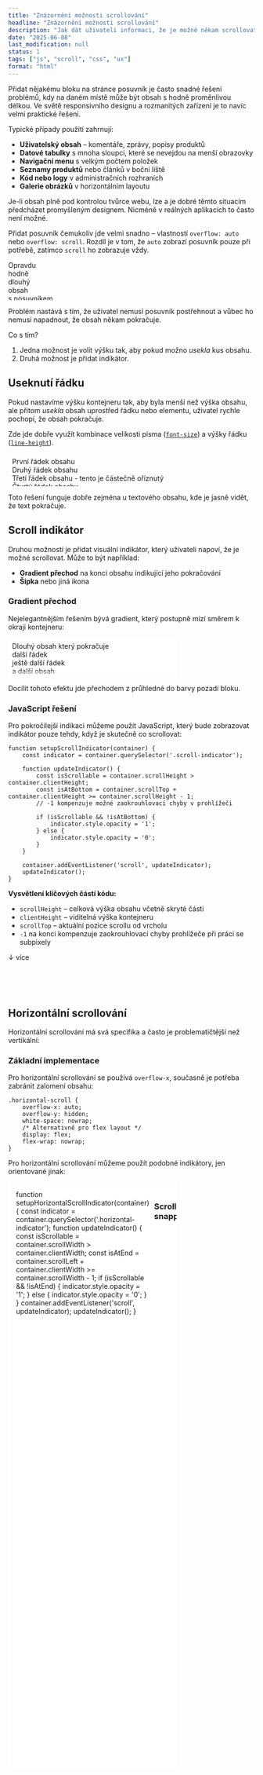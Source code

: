 ```yaml
---
title: "Znázornění možnosti scrollování"
headline: "Znázornění možnosti scrollování"
description: "Jak dát uživateli informaci, že je možné někam scrollovat."
date: "2025-06-08"
last_modification: null
status: 1
tags: ["js", "scroll", "css", "ux"]
format: "html"
---
```


<p>Přidat nějakému bloku na stránce posuvník je často snadné řešení problémů, kdy na daném místě může být obsah s hodně proměnlivou délkou. Ve světě responsivního designu a rozmanitých zařízení je to navíc velmi praktické řešení.</p>

<p>Typické případy použití zahrnují:</p>

<ul>
<li><strong>Uživatelský obsah</strong> – komentáře, zprávy, popisy produktů</li>
<li><strong>Datové tabulky</strong> s mnoha sloupci, které se nevejdou na menší obrazovky</li>
<li><strong>Navigační menu</strong> s velkým počtem položek</li>
<li><strong>Seznamy produktů</strong> nebo článků v boční liště</li>
<li><strong>Kód nebo logy</strong> v administračních rozhraních</li>
<li><strong>Galerie obrázků</strong> v horizontálním layoutu</li>
</ul>

<p>Je-li obsah plně pod kontrolou tvůrce webu, lze a je dobré těmto situacím předcházet promyšleným designem. Nicméně v reálných aplikacích to často není možné.</p>

<p>Přidat posuvník čemukoliv jde velmi snadno – vlastností <code>overflow: auto</code> nebo <code>overflow: scroll</code>. Rozdíl je v tom, že <code>auto</code> zobrazí posuvník pouze při potřebě, zatímco <code>scroll</code> ho zobrazuje vždy.</p>


<div class="live">
<div style="overflow: auto; height: 5rem">
    Opravdu
    <br>
    hodně
    <br>
    dlouhý
    <br>
    obsah
    <br>
    s posuvníkem
</div>
</div>

<p>Problém nastává s tím, že uživatel nemusí posuvník postřehnout a vůbec ho nemusí napadnout, že obsah někam pokračuje.</p>

<p>Co s tím?</p>

<ol>
<li>Jedna možnost je volit výšku tak, aby pokud možno <em>usekla</em> kus obsahu.</li>
<li>Druhá možnost je přidat indikátor.</li>
</ol>

<h2 id="useknuti">Useknutí řádku</h2>

<p>Pokud nastavíme výšku kontejneru tak, aby byla menší než výška obsahu, ale přitom <em>usekla</em> obsah uprostřed řádku nebo elementu, uživatel rychle pochopí, že obsah pokračuje.</p>

<p>Zde jde dobře využít kombinace velikosti písma (<a href="/font#size"><code>font-size</code></a>) a výšky řádku (<a href="/font#line-height"><code>line-height</code></a>).</p>

<div class="live">
<div style="overflow: auto; height: 3.2rem; padding: 0.5rem">
    První řádek obsahu
    <br>
    Druhý řádek obsahu
    <br>
    Třetí řádek obsahu - tento je částečně oříznutý
    <br>
    Čtvrtý řádek obsahu
    <br>
    Pátý řádek obsahu
</div>
</div>

<p>Toto řešení funguje dobře zejména u textového obsahu, kde je jasně vidět, že text pokračuje.</p>

<h2 id="indikator">Scroll indikátor</h2>

<p>Druhou možností je přidat visuální indikátor, který uživateli napoví, že je možné scrollovat. Může to být například:</p>

<ul>
<li><strong>Gradient přechod</strong> na konci obsahu indikující jeho pokračování</li>
<li><strong>Šipka</strong> nebo jiná ikona</li>
</ul>

<h3 id="gradient">Gradient přechod</h3>

<p>Nejelegantnějším řešením bývá gradient, který postupně mizí směrem k okraji kontejneru:</p>

<div class="live">
<div style="position: relative; overflow: hidden; height: 5rem">
    <div style="overflow: auto; height: 100%; padding: 0.5rem; padding-right: 1rem; background: white">
        Dlouhý obsah který pokračuje
        <br>
        další řádek
        <br>
        ještě další řádek
        <br>
        a další obsah
        <br>
        hodně dlouhý obsah
        <br>
        ještě více obsahu
        <br>
        konec obsahu
    </div>
    <div style="position: absolute; bottom: 0; right: 0; width: 100%; height: 1rem; 
                background: linear-gradient(transparent, white); pointer-events: none"></div>
</div>
</div>

<p>Docílit tohoto efektu jde přechodem z průhledné do barvy pozadí bloku.</p>




<h3 id="js-reseni">JavaScript řešení</h3>

<p>Pro pokročilejší indikaci můžeme použít JavaScript, který bude zobrazovat indikátor pouze tehdy, když je skutečně co scrollovat:</p>


<pre><code class="language-javascript">function setupScrollIndicator(container) {
    const indicator = container.querySelector('.scroll-indicator');
    
    function updateIndicator() {
        const isScrollable = container.scrollHeight > container.clientHeight;
        const isAtBottom = container.scrollTop + container.clientHeight >= container.scrollHeight - 1;
        // -1 kompenzuje možné zaokrouhlovací chyby v prohlížeči
        
        if (isScrollable && !isAtBottom) {
            indicator.style.opacity = '1';
        } else {
            indicator.style.opacity = '0';
        }
    }
    
    container.addEventListener('scroll', updateIndicator);
    updateIndicator();
}
</code></pre>


<p><strong>Vysvětlení klíčových částí kódu:</strong></p>
<ul>
<li><code>scrollHeight</code> – celková výška obsahu včetně skryté části</li>
<li><code>clientHeight</code> – viditelná výška kontejneru</li>
<li><code>scrollTop</code> – aktuální pozice scrollu od vrcholu</li>
<li><code>-1</code> na konci kompenzuje zaokrouhlovací chyby prohlížeče při práci se subpixely</li>
</ul>

<div class="live">
<div style="position: relative">
<div style="overflow: auto; height: 5rem"
     onscroll="
         const indicator = this.parentNode.querySelector('.scroll-indicator');
         const isScrollable = this.scrollHeight > this.clientHeight;
         const isAtBottom = this.scrollTop + this.clientHeight >= this.scrollHeight - 1;
         
         if (isScrollable && !isAtBottom) {
             indicator.style.opacity = '1';
         } else {
             indicator.style.opacity = '0';
         }
     ">
    Dlouhý obsah s indikátorem scrollování
    <br>
    Druhý řádek obsahu
    <br>
    Třetí řádek obsahu
    <br>
    Čtvrtý řádek obsahu
    <br>
    Pátý řádek obsahu
    <br>
    Šestý řádek obsahu
    <br>
    Sedmý řádek obsahu
    <br>
    Osmý řádek obsahu
    <br>
    Devátý řádek obsahu
    <br>
    Konec obsahu
</div>
    <div class="scroll-indicator" style="position: absolute; bottom: 5px; right: 10px; 
         background: rgba(0,0,0,0.7); color: white; padding: 2px 6px; border-radius: 3px; 
         font-size: 12px; opacity: 1; transition: opacity 0.3s">
        ↓ více
    </div>
</div>
</div>

<h2 id="horizontalni-scrollovani">Horizontální scrollování</h2>

<p>Horizontální scrollování má svá specifika a často je problematičtější než vertikální:</p>

<h3 id="horizontalni-implementace">Základní implementace</h3>

<p>Pro horizontální scrollování se používá <code>overflow-x</code>, současně je potřeba zabránit zalomení obsahu:</p>

<pre><code class="language-css">.horizontal-scroll {
    overflow-x: auto;
    overflow-y: hidden;
    white-space: nowrap;
    /* Alternativně pro flex layout */
    display: flex;
    flex-wrap: nowrap;
}</code></pre>


<p>Pro horizontální scrollování můžeme použít podobné indikátory, jen orientované jinak:</p>

<div class="live">
<div style="position: relative; overflow: hidden">
    <div style="overflow-x: auto; overflow-y: hidden; display: flex; background: white; 
                gap: 10px; padding: 1rem; scroll-behavior: smooth"
        onscroll="
         const indicatorShadow = this.parentNode.querySelector('.scroll-indicator-shadow');
         const indicatorArrow = this.parentNode.querySelector('.scroll-indicator-arrow');
         const isScrollable = this.scrollWidth > this.clientWidth;
         const isAtBottom = this.scrollLeft + this.clientWidth >= this.scrollWidth - 1;
         
         if (isScrollable && !isAtBottom) {
             indicatorShadow.style.opacity = '1';
             indicatorArrow.style.opacity = '1';
         } else {
             indicatorShadow.style.opacity = '0';
             indicatorArrow.style.opacity = '0';
         }
     ">
        <div style="min-width: 150px; height: 100px; background: #ff6b6b; 
                    display: flex; align-items: center; justify-content: center; 
                    color: white; border-radius: 8px">Karta 1</div>
        <div style="min-width: 150px; height: 100px; background: #4ecdc4; 
                    display: flex; align-items: center; justify-content: center; 
                    color: white; border-radius: 8px">Karta 2</div>
        <div style="min-width: 150px; height: 100px; background: #45b7d1; 
                    display: flex; align-items: center; justify-content: center; 
                    color: white; border-radius: 8px">Karta 3</div>
        <div style="min-width: 150px; height: 100px; background: #f9ca24; 
                    display: flex; align-items: center; justify-content: center; 
                    color: white; border-radius: 8px">Karta 4</div>
        <div style="min-width: 150px; height: 100px; background: #6c5ce7; 
                    display: flex; align-items: center; justify-content: center; 
                    color: white; border-radius: 8px">Karta 5</div>
    </div>
    <div class="scroll-indicator-shadow" style="position: absolute; right: 0; top: 0; height: 100%; width: 30px;
                background: linear-gradient(to left, white, transparent); 
                pointer-events: none"></div>
    <div class="scroll-indicator-arrow" style="position: absolute; right: 5px; top: 50%; transform: translateY(-50%);
                background: rgba(0,0,0,0.7); color: white; padding: 4px 8px; 
                border-radius: 3px; font-size: 12px">→ více</div>
</div>
</div>

<h3>JavaScript pro horizontální scroll</h3>

<p>Detekce horizontálního scrollování je podobná vertikálnímu, jen používáme jiné vlastnosti:</p>

<pre><code class="language-javascript">function setupHorizontalScrollIndicator(container) {
    const indicator = container.querySelector('.horizontal-indicator');
    
    function updateIndicator() {
        const isScrollable = container.scrollWidth > container.clientWidth;
        const isAtEnd = container.scrollLeft + container.clientWidth >= container.scrollWidth - 1;
        
        if (isScrollable && !isAtEnd) {
            indicator.style.opacity = '1';
        } else {
            indicator.style.opacity = '0';
        }
    }
    
    container.addEventListener('scroll', updateIndicator);
    updateIndicator();
}</code></pre>

<h3>Scroll snapping</h3>

<p>Pro horizontální scrollování se často hodí scroll snapping pro přichycení na konkrétní položky:</p>

<pre><code class="language-css">.horizontal-snap {
    scroll-snap-type: x mandatory;
    overflow-x: auto;
    display: flex;
}

.horizontal-snap > * {
    scroll-snap-align: start;
    flex-shrink: 0;
}</code></pre>

<h2 id="progress-bar">Progress bar pro scroll</h2>

<p>Pokročilejší technikou je zobrazení progress baru, který ukazuje, jaká část obsahu už byla přečtena:</p>

<div class="live">
<div style="position: relative">
    <div style="position: absolute; top: 0; left: 0; height: 3px; 
                background: #3498db; width: 0%; transition: width 0.1s; z-index: 10"
         class="progress-bar"></div>
    <div style="overflow: auto; height: 8rem; border: 1px solid #ccc; padding: 1rem"
         onscroll="
             const progressBar = this.parentNode.querySelector('.progress-bar');
             const scrollPercent = (this.scrollTop / (this.scrollHeight - this.clientHeight)) * 100;
             progressBar.style.width = scrollPercent + '%';
         ">
        <h4>Dlouhý článek s progress barem</h4>
        <p>Lorem ipsum dolor sit amet, consectetur adipiscing elit. Sed do eiusmod tempor incididunt ut labore et dolore magna aliqua.</p>
        <p>Ut enim ad minim veniam, quis nostrud exercitation ullamco laboris nisi ut aliquip ex ea commodo consequat.</p>
        <p>Duis aute irure dolor in reprehenderit in voluptate velit esse cillum dolore eu fugiat nulla pariatur.</p>
        <p>Excepteur sint occaecat cupidatat non proident, sunt in culpa qui officia deserunt mollit anim id est laborum.</p>
        <p>Sed ut perspiciatis unde omnis iste natus error sit voluptatem accusantium doloremque laudantium.</p>
        <p>Totam rem aperiam, eaque ipsa quae ab illo inventore veritatis et quasi architecto beatae vitae dicta sunt.</p>
        <p>Explicabo. Nemo enim ipsam voluptatem quia voluptas sit aspernatur aut odit aut fugit.</p>
        <p>Sed quia consequuntur magni dolores eos qui ratione voluptatem sequi nesciunt.</p>
    </div>
</div>
</div>

<pre><code class="language-javascript">function createScrollProgress(container) {
    const progressBar = document.createElement('div');
    progressBar.className = 'scroll-progress';
    progressBar.style.cssText = `
        position: absolute;
        top: 0;
        left: 0;
        height: 3px;
        background: #3498db;
        width: 0%;
        transition: width 0.1s ease;
        z-index: 10;
    `;
    
    container.style.position = 'relative';
    container.appendChild(progressBar);
    
    container.addEventListener('scroll', () => {
        const scrollPercent = (container.scrollTop / 
            (container.scrollHeight - container.clientHeight)) * 100;
        progressBar.style.width = Math.min(scrollPercent, 100) + '%';
    });
}</code></pre>


<h2 id="zaver">Závěr a doporučení</h2>

<p>Při návrhu rozhraní s možností scrollování je důležité myslet na celkovou uživatelskou zkušenost:</p>

<p>Nejjednodušší řešení spočívá v přesném nastavení výšky kontejneru tak, aby část obsahu byla uříznuta. Pro složitější případy lze použít visuální indikátory jako barevné přechody nebo ikony zobrazované dle odrolování.</p>

<p>Nejlepší scroll indikátor je ten, který uživatel ani nepotřebuje – promyšlený design obsahu a layoutu může často eliminovat nutnost scrollování úplně.</p>

<style>
    .live {
        padding-right: 10rem;
    }
</style>